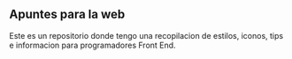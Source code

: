 ## Apuntes para la web

Este es un repositorio donde tengo una recopilacion de estilos, iconos, tips e informacion para programadores Front End.
